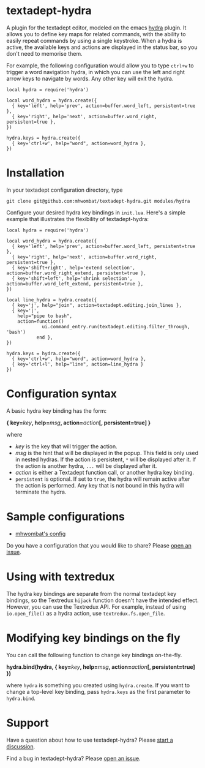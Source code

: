 # textadept-hydra

A plugin for the textadept editor, modeled on the emacs [hydra](https://github.com/abo-abo/hydra) plugin.
It allows you to define key maps for related commands, with the ability to easily repeat commands by using a single keystroke. 
When a hydra is active, the available keys and actions are displayed in the status bar,
so you don't need to memorise them.

For example, the following configuration would allow you to type `ctrl+w` to trigger a word navigation hydra,
in which you can use the left and right arrow keys to navigate by words.
Any other key will exit the hydra.

```
local hydra = require('hydra')

local word_hydra = hydra.create({
  { key='left', help='prev', action=buffer.word_left, persistent=true },
  { key='right', help='next', action=buffer.word_right, persistent=true },
})

hydra.keys = hydra.create({
  { key='ctrl+w', help="word", action=word_hydra },
})
```

# Installation

In your textadept configuration directory, type

    git clone git@github.com:mhwombat/textadept-hydra.git modules/hydra

Configure your desired hydra key bindings in `init.lua`.
Here's a simple example that illustrates the flexibility of textadept-hydra:

```
local hydra = require('hydra')

local word_hydra = hydra.create({
  { key='left', help='prev', action=buffer.word_left, persistent=true },
  { key='right', help='next', action=buffer.word_right, persistent=true },
  { key='shift+right', help='extend selection', action=buffer.word_right_extend, persistent=true },
  { key='shift+left', help='shrink selection', action=buffer.word_left_extend, persistent=true },
})

local line_hydra = hydra.create({
  { key='j', help="join", action=textadept.editing.join_lines },
  { key='|', 
    help="pipe to bash", 
    action=function()
             ui.command_entry.run(textadept.editing.filter_through, 'bash')
           end },
})

hydra.keys = hydra.create({
  { key='ctrl+w', help="word", action=word_hydra },
  { key='ctrl+l', help="line", action=line_hydra }
})
```

# Configuration syntax

A basic hydra key binding has the form:

**{ key=**_key_**, help=**_msg_**, action=**_action_**[, persistent=true] }**

where

- _key_ is the key that will trigger the action.
- _msg_ is the hint that will be displayed in the popup.
  This field is only used in nested hydras.
  If the action is persistent, `*` will be displayed after it.
  If the action is another hydra, `...` will be displayed after it.
- _action_ is either a Textadept function call, or another hydra key binding.
- `persistent` is optional. If set to `true`, the hydra will remain active after the action is performed.
  Any key that is not bound in this hydra will terminate the hydra.
  
# Sample configurations
  
- [mhwombat's config](https://github.com/mhwombat/dotWombat/blob/master/.config/textadept/init.lua)

Do you have a configuration that you would like to share? Please [open an issue](https://github.com/mhwombat/textadept-hydra/issues).

# Using with textredux

The hydra key bindings are separate from the normal textadept key bindings, 
so the Textredux `hijack` function doesn't have the intended effect.
However, you can use the Textredux API. 
For example, instead of using `io.open_file()` as a hydra action, use `textredux.fs.open_file`.

# Modifying key bindings on the fly

You can call the following function to change key bindings on-the-fly.

**hydra.bind(hydra, { key=**_key_**, help=**_msg_**, action=**_action_**[, persistent=true] })**

where `hydra` is something you created using `hydra.create`.
If you want to change a top-level key binding, pass `hydra.keys` as the first parameter to `hydra.bind`.

# Support

Have a question about how to use textadept-hydra? Please [start a discussion](https://github.com/mhwombat/textadept-hydra/discussions).

Find a bug in textadept-hydra? Please [open an issue](https://github.com/mhwombat/textadept-hydra/issues).
